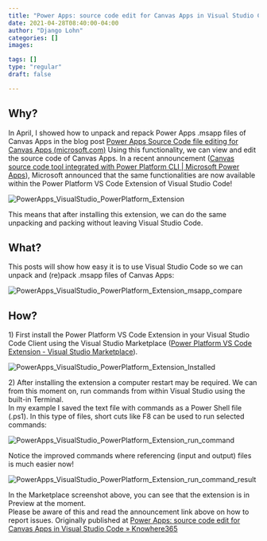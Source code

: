 ```yaml
---
title: "Power Apps: source code edit for Canvas Apps in Visual Studio Code"
date: 2021-04-28T08:40:00-04:00
author: "Django Lohn"
categories: []
images:

tags: []
type: "regular"
draft: false

---
```


## Why?

In April, I showed how to unpack and repack Power Apps .msapp files of
Canvas Apps in the blog post [Power Apps Source Code file editing for
Canvas Apps
(microsoft.com)](https://techcommunity.microsoft.com/t5/microsoft-365-pnp-blog/power-apps-source-code-editing-for-canvas-apps/ba-p/2256476) Using
this functionality, we can view and edit the source code of Canvas Apps.
In a recent announcement ([Canvas source code tool integrated with Power
Platform CLI \| Microsoft Power
Apps](https://powerapps.microsoft.com/en-us/blog/canvas-source-code-tool-integrated-with-power-platform-cli/)),
Microsoft announced that the same functionalities are now available
within the Power Platform VS Code Extension of Visual Studio Code!

![PowerApps_VisualStudio_PowerPlatform_Extension](https://techcommunity.microsoft.com/t5/image/serverpage/image-id/290863i14A33878984C6534/image-size/large?v=v2&px=999 "PowerApps_VisualStudio_PowerPlatform_Extension")

This means that after installing this extension, we can do the same
unpacking and packing without leaving Visual Studio Code.

## What?

This posts will show how easy it is to use Visual Studio Code so we can
unpack and (re)pack .msapp files of Canvas Apps:

![PowerApps_VisualStudio_PowerPlatform_Extension_msapp_compare](https://techcommunity.microsoft.com/t5/image/serverpage/image-id/290864iD98446B52D0C5FCC/image-size/large?v=v2&px=999 "PowerApps_VisualStudio_PowerPlatform_Extension_msapp_compare")

## How?

1\) First install the Power Platform VS Code Extension in your Visual
Studio Code Client using the Visual Studio Marketplace ([Power Platform
VS Code Extension - Visual Studio
Marketplace](https://marketplace.visualstudio.com/items?itemName=microsoft-IsvExpTools.powerplatform-vscode)).

![PowerApps_VisualStudio_PowerPlatform_Extension_Installed](https://techcommunity.microsoft.com/t5/image/serverpage/image-id/290865iCF5BD2477E301F09/image-size/large?v=v2&px=999 "PowerApps_VisualStudio_PowerPlatform_Extension_Installed")

2\) After installing the extension a computer restart may be required.
We can from this moment on, run commands from within Visual Studio using
the built-in Terminal.\
In my example I saved the text file with commands as a Power Shell file
(.ps1). In this type of files, short cuts like F8 can be used to run
selected commands:

![PowerApps_VisualStudio_PowerPlatform_Extension_run_command](https://techcommunity.microsoft.com/t5/image/serverpage/image-id/290866i20403B3FDD20D31C/image-size/large?v=v2&px=999 "PowerApps_VisualStudio_PowerPlatform_Extension_run_command")

Notice the improved commands where referencing (input and output) files
is much easier now!

![PowerApps_VisualStudio_PowerPlatform_Extension_run_command_result](https://techcommunity.microsoft.com/t5/image/serverpage/image-id/290867i4B95B843B1911155/image-size/large?v=v2&px=999 "PowerApps_VisualStudio_PowerPlatform_Extension_run_command_result")

In the Marketplace screenshot above, you can see that the extension is
in Preview at the moment.\
Please be aware of this and read the announcement link above on how to
report issues.
Originally published at [Power Apps: source code edit for Canvas Apps in
Visual Studio Code »
Knowhere365](https://knowhere365.space/power-apps-source-code-edit-for-canvas-apps-in-visual-studio-code/)
